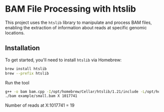 
# BAM File Processing with htslib

This project uses the `htslib` library to manipulate and process BAM files, enabling the extraction of information about reads at specific genomic locations.

## Installation

To get started, you'll need to install `htslib` via Homebrew:

```bash
brew install htslib
brew --prefix htslib
```

Run the tool
```bash
g++ -o bam bam.cpp -I/opt/homebrew/Cellar/htslib/1.21/include -L/opt/homebrew/Cellar/htslib/1.21/lib -lhts
./bam example/small.bam X 1017741
```

Number of reads at X:1017741 = 19
